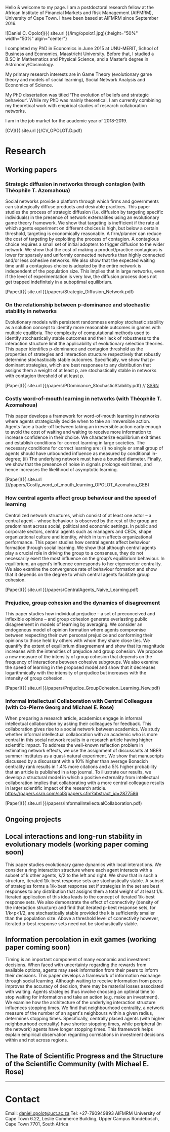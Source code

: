 Hello & welcome to my page. I am a postdoctoral research fellow at the African Institute of Financial Markets and Risk Management (AIFMRM), University of Cape Town.   I have been based at AIFMRM since September 2016.

![Daniel C. Opolot]({{ site.url }}/img/opolot1.jpg){:height="50%" width="50%" algin="center"}

I completed my PhD in Economics in June 2015 at UNU-MERIT, School of Business and Economics, Maastricht University.  Before that, I studied a B.SC in Mathematics and Physical Science, and a Master’s degree in Astronomy/Cosmology.

My primary research interests are in Game Theory (evolutionary game theory and models of social learning), Social Network Analysis and Economics of Science.     

My PhD dissertation was titled ‘The evolution of beliefs and strategic behaviour’.  While my PhD was mainly theoretical, I am currently combining my theoretical work with empirical studies of research collaboration networks. 

I am in the job market for the academic year of 2018-2019.  

[CV]({{ site.url }}/CV_OPOLOT.D.pdf)

# Research

## Working papers

### Strategic diffusion in networks through contagion (with Théophile T. Azomahoua)

Social networks provide a platform through which firms and governments can strategically diffuse products and desirable practices. This paper studies the process of strategic diffusion (i.e. diffusion by targeting specific individuals) in the presence of network externalities using an evolutionary game theory framework. We show that targeting is inefficient if the rate at which agents experiment on different choices is high, but below a certain threshold, targeting is economically reasonable. A firm/planner can reduce the cost of targeting by exploiting the process of contagion. A contagious choice requires a small set of initial adopters to trigger diffusion to the wider network. We show that the cost of making a product/practice contagious is lower for sparsely and uniformly connected networks than highly connected and/or less cohesive networks. We also show that the expected waiting time until a contagious choice is adopted by the entire network is independent of the population size. This implies that in large networks, even if the level of experimentation is very low, the diffusion process does not get trapped indefinitely  in a suboptimal equilibrium. 

[Paper]({{ site.url }}/papers/Strategic_Diffusion_Network.pdf)

### On the relationship between p-dominance and stochastic stability in networks

Evolutionary models with persistent randomness employ stochastic stability as a solution concept to identify more reasonable outcomes in games with multiple equilibria. The complexity of computational methods used to identify stochastically stable outcomes and their lack of robustness to the interaction structure limit the applicability of evolutionary selection theories. This paper identifies p-dominance and contagion threshold as the properties of strategies and interaction structure respectively that robustly determine stochastically stable outcomes. Specifically, we show that p-dominant strategies, which are best responses to any distribution that assigns them a weight of at least p, are stochastically stable in networks with contagion threshold of at least p.

[Paper]({{ site.url }}/papers/PDominance_StochasticStability.pdf) // [SSRN](https://papers.ssrn.com/sol3/papers.cfm?abstract_id=3234959)

### Costly word-of-mouth learning in networks (with Théophile T. Azomahoua)

This paper develops a framework for word-of-mouth learning in networks where agents strategically decide when to take an irreversible action. Agents face a trade-off between taking an irreversible action early enough to avoid the cost of waiting and waiting to receive more information to increase confidence in their choice. We characterize equilibrium exit times and establish conditions for correct learning in large societies. The necessary conditions for correct learning are: (i) no single or small group of agents should have unbounded influence as measured by conditional in-degree; (ii) The underlying network must have a bounded diameter. Finally, we show that the presence of noise in signals prolongs exit times, and hence increases the likelihood of asymptotic learning.

[Paper]({{ site.url }}/papers/Costly_word_of_mouth_learning_OPOLOT_Azomahou_GEB)

### How central agents affect group behaviour and the speed of learning

Centralized network structures, which consist of at least one actor – a central agent – whose behaviour is observed by the rest of the group are predominant across social, political and economic settings. In public and corporate sectors, central agents such as managers and CEOs, shape organizational culture and identity, which in turn affects organizational performance. This paper studies how central agents affect behaviour formation through social learning. We show that although central agents play a crucial role in driving the group to a consensus, they do not necessarily exert the most influence on the group’s equilibrium behaviour. In equilibrium, an agent’s influence corresponds to her eigenvector centrality. We also examine the convergence rate of behaviour formation and show that it depends on the degree to which central agents facilitate group cohesion.

[Paper]({{ site.url }}/papers/CentralAgents_Naive_Learning.pdf)

### Prejudice, group cohesion and the dynamics of disagreement

This paper studies how individual prejudice – a set of preconceived and inflexible opinions – and group cohesion generate everlasting public disagreement in models of learning by averaging. We consider an endogenous model of opinion formation where agents compromise between respecting their own personal prejudice and conforming their opinions to those held by others with whom they share close ties. We quantify the extent of equilibrium disagreement and show that its magnitude increases with the intensities of prejudice and group cohesion. We propose a new measure of the intensity of group cohesion that depends on the frequency of interactions between cohesive subgroups. We also examine the speed of learning in the proposed model and show that it decreases logarithmically with the intensity of prejudice but increases with the intensity of group cohesion.

[Paper]({{ site.url }}/papers/Prejudice_GroupCohesion_Learning_New.pdf)

### Informal Intellectual Collaboration with Central Colleagues (with Co-Pierre Georg and Michael E. Rose)

When preparing a research article, academics engage in informal intellectual collaboration by asking their colleagues for feedback. This collaboration gives rise to a social network between academics. We study whether informal intellectual collaboration with an academic who is more central in this social network results in a research article having higher scientific impact. To address the well-known reflection problem in estimating network effects, we use the assignment of discussants at NBER summer institutes as a quasi-natural experiment. We show that manuscripts discussed by a discussant with a 10% higher than average Bonacich centrality rank results in 1.4% more citations and a 5% higher probability that an article is published in a top journal. To illustrate our results, we develop a structural model in which a positive externality from intellectual collaboration implies that collaborating with a more central colleague results in larger scientific impact of the research article.
https://papers.ssrn.com/sol3/papers.cfm?abstract_id=2877586

[Paper]({{ site.url }}/papers/InformalIntellectualCollaboration.pdf)

## Ongoing projects

## Local interactions and long-run stability in evolutionary models (working paper coming soon)
This paper studies evolutionary game dynamics with local interactions. We consider a ring interaction structure where each agent interacts with a subset of k other agents, k/2 to the left and right. We show that in such a structure, iterated 1/k-best response sets are stochastically stable. A subset of strategies forms a 1/k-best response set if strategies in the set are best responses to any distribution that assigns them a total weight of at least 1/k. Iterated application of this idea leads to the concept of iterated 1/k-best response sets. We also demonstrate the effect of connectivity (density of the interaction structure) and find that iterated p-best response sets, for 1/k<p<1/2, are stochastically stable provided the k is sufficiently smaller than the population size. Above a threshold level of connectivity however, iterated p-best response sets need not be stochastically stable.

## Information percolation in exit games (working paper coming soon)
Timing is an important component of many economic and investment decisions. When faced with uncertainty regarding the rewards from available options, agents may seek information from their peers to inform their decisions. This paper develops a framework of information exchange through social learning. Although waiting to receive information from peers improves the accuracy of decision, there may be material losses associated with waiting. Agents strategies thus involve choosing an optimal time to stop waiting for information and take an action (e.g. make an investment).  We examine how the architecture of the underlying interaction structure influences stopping times. We find that neighbourhood centrality, a network measure of the number of an agent's neighbours within a given radius, determines stopping times. Specifically, centrally placed agents (with higher neighbourhood centrality) have shorter stopping times, while peripheral (in the network) agents have longer stopping times. This framework helps explain empirical observation regarding correlations in investment decisions within and not across regions.

## The Rate of Scientific Progress and the Structure of the Scientific Community (with Michael E. Rose)

---

# Contact

Email: daniel.opolot@uct.ac.za
Tel: +27-790949893
AIFMRM 
University of Cape Town 
6.22, Leslie Commerce Building, Upper Campus 
Rondebosch, Cape Town 7701, South Africa
